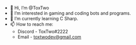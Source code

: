 - 👋 Hi, I’m @ToxTwo
- 👀 I’m interested in gaming and coding bots and programs.
- 🌱 I’m currently learning C Sharp.
- 📫 How to reach me:
  - Discord - ToxTwo#2222
  - Email - toxtwodev@gmail.com
